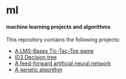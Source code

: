 # ml
#### machine learning projects and algorithms
This repository contains the following projects:
* [A LMS-Bases Tic-Tac-Toe game](src/org/fitz/ml/ttt)
* [ID3 Decision tree](src/org/fitz/ml/ml/dtree)
* [A feed-forward artificial neural network](src/org/fitz/ml/backprop)
* [A genetic algorithm](src/org/fitz/ml/ga)

